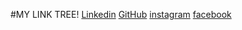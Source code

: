 #MY LINK TREE!
<a href="https://www.linkedin.com/in/dinitha-w/">Linkedin</a>
<a href="https://github.com/dinithaw">GitHub</a>
<a href="https://instagram.com/dinitha.w">instagram</a>
<a href="https://www.facebook.com/Dinitha.W/">facebook</a>

